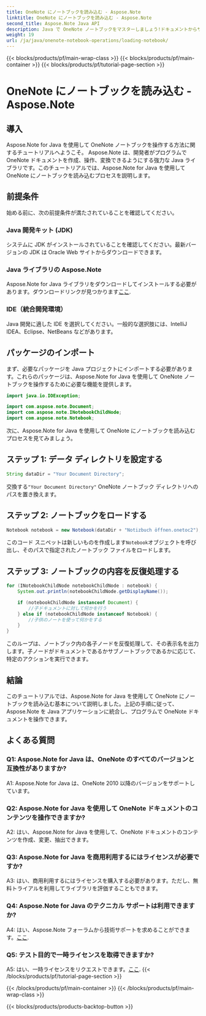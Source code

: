 ```yaml
---
title: OneNote にノートブックを読み込む - Aspose.Note
linktitle: OneNote にノートブックを読み込む - Aspose.Note
second_title: Aspose.Note Java API
description: Java で OneNote ノートブックをマスターしましょう!ドキュメントからサブノートブックまで、コンテンツの読み込み、探索、処理を学びます。簡単な手順とコードが含まれています! #OneNote #Java #Aspose
weight: 19
url: /ja/java/onenote-notebook-operations/loading-notebook/
---
```


{{< blocks/products/pf/main-wrap-class >}}
{{< blocks/products/pf/main-container >}}
{{< blocks/products/pf/tutorial-page-section >}}

# OneNote にノートブックを読み込む - Aspose.Note

## 導入

Aspose.Note for Java を使用して OneNote ノートブックを操作する方法に関するチュートリアルへようこそ。 Aspose.Note は、開発者がプログラムで OneNote ドキュメントを作成、操作、変換できるようにする強力な Java ライブラリです。このチュートリアルでは、Aspose.Note for Java を使用して OneNote にノートブックを読み込むプロセスを説明します。

## 前提条件

始める前に、次の前提条件が満たされていることを確認してください。

### Java 開発キット (JDK)

システムに JDK がインストールされていることを確認してください。最新バージョンの JDK は Oracle Web サイトからダウンロードできます。

### Java ライブラリの Aspose.Note

 Aspose.Note for Java ライブラリをダウンロードしてインストールする必要があります。ダウンロードリンクが見つかります[ここ](https://releases.aspose.com/note/java/).

### IDE（統合開発環境）

Java 開発に適した IDE を選択してください。一般的な選択肢には、IntelliJ IDEA、Eclipse、NetBeans などがあります。

## パッケージのインポート

まず、必要なパッケージを Java プロジェクトにインポートする必要があります。これらのパッケージは、Aspose.Note for Java を使用して OneNote ノートブックを操作するために必要な機能を提供します。

```java
import java.io.IOException;

import com.aspose.note.Document;
import com.aspose.note.INotebookChildNode;
import com.aspose.note.Notebook;
```

次に、Aspose.Note for Java を使用して OneNote にノートブックを読み込むプロセスを見てみましょう。

## ステップ 1: データ ディレクトリを設定する

```java
String dataDir = "Your Document Directory";
```

交換する`"Your Document Directory"` OneNote ノートブック ディレクトリへのパスを置き換えます。

## ステップ 2: ノートブックをロードする

```java
Notebook notebook = new Notebook(dataDir + "Notizbuch öffnen.onetoc2");
```

このコード スニペットは新しいものを作成します`Notebook`オブジェクトを呼び出し、そのパスで指定されたノートブック ファイルをロードします。

## ステップ 3: ノートブックの内容を反復処理する

```java
for (INotebookChildNode notebookChildNode : notebook) {
    System.out.println(notebookChildNode.getDisplayName());

    if (notebookChildNode instanceof Document) {
        //子ドキュメントに対して何かを行う
    } else if (notebookChildNode instanceof Notebook) {
        //子供のノートを使って何かをする
    }
}
```

このループは、ノートブック内の各子ノードを反復処理して、その表示名を出力します。子ノードがドキュメントであるかサブノートブックであるかに応じて、特定のアクションを実行できます。

## 結論

このチュートリアルでは、Aspose.Note for Java を使用して OneNote にノートブックを読み込む基本について説明しました。上記の手順に従って、Aspose.Note を Java アプリケーションに統合し、プログラムで OneNote ドキュメントを操作できます。

## よくある質問

### Q1: Aspose.Note for Java は、OneNote のすべてのバージョンと互換性がありますか?

A1: Aspose.Note for Java は、OneNote 2010 以降のバージョンをサポートしています。

### Q2: Aspose.Note for Java を使用して OneNote ドキュメントのコンテンツを操作できますか?

A2: はい、Aspose.Note for Java を使用して、OneNote ドキュメントのコンテンツを作成、変更、抽出できます。

### Q3: Aspose.Note for Java を商用利用するにはライセンスが必要ですか?

A3: はい、商用利用するにはライセンスを購入する必要があります。ただし、無料トライアルを利用してライブラリを評価することもできます。

### Q4: Aspose.Note for Java のテクニカル サポートは利用できますか?

 A4: はい、Aspose.Note フォーラムから技術サポートを求めることができます。[ここ](https://forum.aspose.com/c/note/28).

### Q5: テスト目的で一時ライセンスを取得できますか?

 A5: はい、一時ライセンスをリクエストできます。[ここ](https://purchase.aspose.com/temporary-license/).
{{< /blocks/products/pf/tutorial-page-section >}}

{{< /blocks/products/pf/main-container >}}
{{< /blocks/products/pf/main-wrap-class >}}

{{< blocks/products/products-backtop-button >}}
